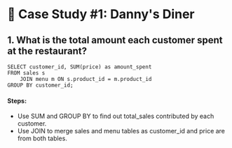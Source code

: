 # 🍜 Case Study #1: Danny's Diner

## 1. What is the total amount each customer spent at the restaurant?

    SELECT customer_id, SUM(price) as amount_spent
    FROM sales s
        JOIN menu m ON s.product_id = m.product_id
    GROUP BY customer_id;

#### Steps:

- Use SUM and GROUP BY to find out total_sales contributed by each customer.
- Use JOIN to merge sales and menu tables as customer_id and price are from both tables.



